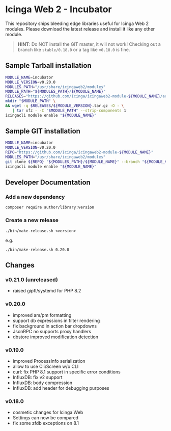 Icinga Web 2 - Incubator
========================

This repository ships bleeding edge libraries useful for Icinga Web 2 modules.
Please download the latest release and install it like any other module.

> **HINT**: Do NOT install the GIT master, it will not work! Checking out a
> branch like `stable/0.18.0` or a tag like `v0.18.0` is fine.

Sample Tarball installation
---------------------------

```sh
MODULE_NAME=incubator
MODULE_VERSION=v0.20.0
MODULES_PATH="/usr/share/icingaweb2/modules"
MODULE_PATH="${MODULES_PATH}/${MODULE_NAME}"
RELEASES="https://github.com/Icinga/icingaweb2-module-${MODULE_NAME}/archive"
mkdir "$MODULE_PATH" \
&& wget -q $RELEASES/${MODULE_VERSION}.tar.gz -O - \
   | tar xfz - -C "$MODULE_PATH" --strip-components 1
icingacli module enable "${MODULE_NAME}"
```

Sample GIT installation
-----------------------

```sh
MODULE_NAME=incubator
MODULE_VERSION=v0.20.0
REPO="https://github.com/Icinga/icingaweb2-module-${MODULE_NAME}"
MODULES_PATH="/usr/share/icingaweb2/modules"
git clone ${REPO} "${MODULES_PATH}/${MODULE_NAME}" --branch "${MODULE_VERSION}"
icingacli module enable "${MODULE_NAME}"
```

Developer Documentation
-----------------------

### Add a new dependency

    composer require author/library:version

### Create a new release

    ./bin/make-release.sh <version>

e.g.

    ./bin/make-release.sh 0.20.0

Changes
-------

### v0.21.0 (unreleased)

* raised gipfl/systemd for PHP 8.2

### v0.20.0

* improved am/pm formatting
* support db expressions in filter rendering
* fix background in action bar dropdowns
* JsonRPC no supports proxy handlers
* dbstore improved modification detection

### v0.19.0

* improved ProcessInfo serialization
* allow to use Cli\Screen w/o CLI
* curl: fix PHP 8.1 support in specific error conditions
* InfluxDB: fix v2 support
* InfluxDB: body compression
* InfluxDB: add header for debugging purposes

### v0.18.0

* cosmetic changes for Icinga Web
* Settings can now be compared
* fix some zfdb exceptions on 8.1
